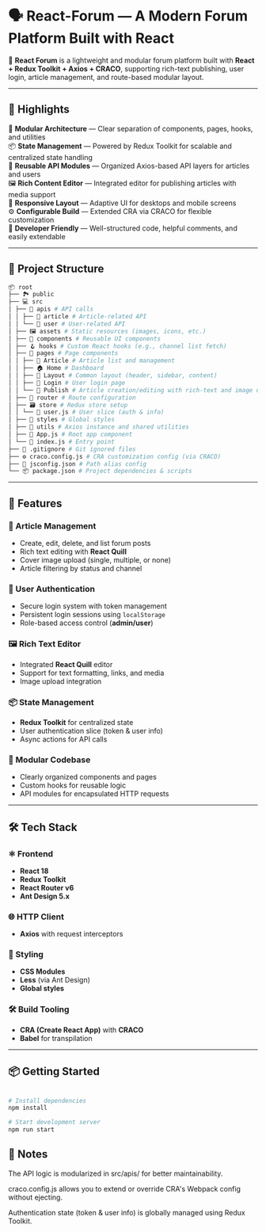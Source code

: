 # 🗣️ React-Forum — A Modern Forum Platform Built with React

💬 **React Forum** is a lightweight and modular forum platform built with **React + Redux Toolkit + Axios + CRACO**, supporting rich-text publishing, user login, article management, and route-based modular layout.

---

## 🚀 Highlights

🧩 **Modular Architecture** — Clear separation of components, pages, hooks, and utilities  
📦 **State Management** — Powered by Redux Toolkit for scalable and centralized state handling  
🔗 **Reusable API Modules** — Organized Axios-based API layers for articles and users  
🖼️ **Rich Content Editor** — Integrated editor for publishing articles with media support  
📱 **Responsive Layout** — Adaptive UI for desktops and mobile screens  
⚙️ **Configurable Build** — Extended CRA via CRACO for flexible customization  
🧪 **Developer Friendly** — Well-structured code, helpful comments, and easily extendable

---

## 📁 Project Structure
```bash
📦 root
├── 🏞️ public
├── 💻 src
│ ├── 🔗 apis # API calls
│ │ ├── 📄 article # Article-related API
│ │ └── 👤 user # User-related API
│ ├── 🖼️ assets # Static resources (images, icons, etc.)
│ ├── 🧩 components # Reusable UI components
│ ├── 🪝 hooks # Custom React hooks (e.g., channel list fetch)
│ ├── 📄 pages # Page components
│ │ ├── 📑 Article # Article list and management
│ │ ├── 🏠 Home # Dashboard
│ │ ├── 🧱 Layout # Common layout (header, sidebar, content)
│ │ ├── 🔐 Login # User login page
│ │ └── 📝 Publish # Article creation/editing with rich-text and image upload
│ ├── 🚦 router # Route configuration
│ ├── 🗃️ store # Redux store setup
│ │ └── 👤 user.js # User slice (auth & info)
│ ├── 🎨 styles # Global styles
│ ├── 🧰 utils # Axios instance and shared utilities
│ ├── 🚀 App.js # Root app component
│ └── 🧾 index.js # Entry point
├── 📄 .gitignore # Git ignored files
├── ⚙️ craco.config.js # CRA customization config (via CRACO)
├── 🧭 jsconfig.json # Path alias config
└── 📦 package.json # Project dependencies & scripts

```



---

## 🚀 Features

### 🧾 Article Management
- Create, edit, delete, and list forum posts  
- Rich text editing with **React Quill**  
- Cover image upload (single, multiple, or none)  
- Article filtering by status and channel  

### 🔐 User Authentication
- Secure login system with token management  
- Persistent login sessions using `localStorage`  
- Role-based access control (**admin/user**)  

### 🖼️ Rich Text Editor
- Integrated **React Quill** editor  
- Support for text formatting, links, and media  
- Image upload integration  

### 📦 State Management
- **Redux Toolkit** for centralized state  
- User authentication slice (token & user info)  
- Async actions for API calls  

### 🧩 Modular Codebase
- Clearly organized components and pages  
- Custom hooks for reusable logic 
- API modules for encapsulated HTTP requests  

---

## 🛠 Tech Stack

### ⚛️ Frontend
- **React 18**
- **Redux Toolkit**
- **React Router v6**
- **Ant Design 5.x**

### 🌐 HTTP Client
- **Axios** with request interceptors

### 🎨 Styling
- **CSS Modules**
- **Less** (via Ant Design)
- **Global styles**

### 🛠️ Build Tooling
- **CRA (Create React App)** with **CRACO**
- **Babel** for transpilation


---

## 📦 Getting Started


```bash

# Install dependencies
npm install

# Start development server
npm run start
```

## 📌 Notes
The API logic is modularized in src/apis/ for better maintainability.

craco.config.js allows you to extend or override CRA's Webpack config without ejecting.

Authentication state (token & user info) is globally managed using Redux Toolkit.
